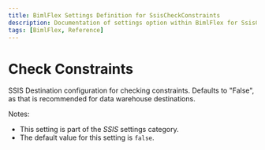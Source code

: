 ```yaml
---
title: BimlFlex Settings Definition for SsisCheckConstraints
description: Documentation of settings option within BimlFlex for SsisCheckConstraints
tags: [BimlFlex, Reference]
---
```


# Check Constraints

SSIS Destination configuration for checking constraints. Defaults to "False", as that is recommended for data warehouse destinations.

Notes:

* This setting is part of the *SSIS* settings category.
* The default value for this setting is `false`.
